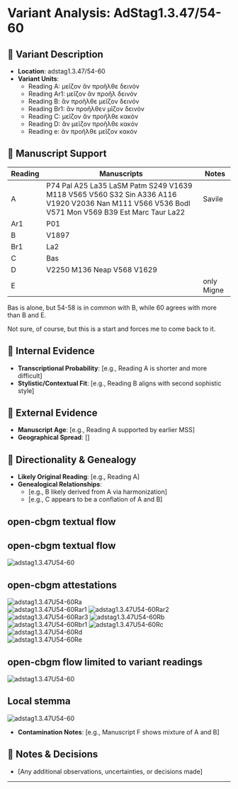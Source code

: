 # Variant Analysis: AdStag1.3.47/54-60

## 📌 Variant Description
- **Location**: adstag1.3.47/54-60
- **Variant Units**: 
  - Reading A: μεῖζον ἂν προῆλθε δεινόν
  - Reading Ar1: μεῖζον ἂν προῆλ δεινόν
  - Reading Β: ἂν προῆλθε μεῖζον δεινόν
  - Reading Br1: ἂν προῆλθεν μῖζον δεινόν
  - Reading C: μεῖζον ἂν προῆλθε κακόν
  - Reading D: ἂν μεῖζον προῆλθε κακόν
  - Reading e: ἂν προῆλθε μεῖζον κακόν
## 🧬 Manuscript Support
| Reading | Manuscripts | Notes |
|--------|-------------|-------|
| A      | P74 Pal A25 La35 LaSM Patm S249 V1639 M118 V565 V560 S32 Sin A336 A116 V1920 V2036 Nan M111 V566 V536 Bodl V571 Mon V569 B39 Est Marc Taur La22 | Savile |
| Ar1 |P01 ||
| B      | V1897 |  |
| Br1 |La2 ||
| C      | Bas |  |
| D      | V2250 M136 Neap V568 V1629       |  |
| E      |  | only Migne |

Bas is alone, but 54-58 is in common with B, while 60 agrees with more than B and E.

Not sure, of course, but this is a start and forces me to come back to it.

## 🧠 Internal Evidence
- **Transcriptional Probability**: [e.g., Reading A is shorter and more difficult]
- **Stylistic/Contextual Fit**: [e.g., Reading B aligns with second sophistic style]

## 🧭 External Evidence
- **Manuscript Age**: [e.g., Reading A supported by earlier MSS]
- **Geographical Spread**: []

## 🔄 Directionality & Genealogy
- **Likely Original Reading**: [e.g., Reading A]
- **Genealogical Relationships**:
  - [e.g., B likely derived from A via harmonization]
  - [e.g., C appears to be a conflation of A and B]
## open-cbgm textual flow ##
## open-cbgm textual flow ##
![adstag1.3.47U54-60](flow/adstag1.3.47U54-60-textual-flow.svg "adstag1.3.47U54-60")
## open-cbgm attestations ##
![adstag1.3.47U54-60Ra](attestations/adstag1.3.47U54-60Ra-coherence-attestations.svg "adstag1.3.47U54-60Ra")   
![adstag1.3.47U54-60Rar1](attestations/adstag1.3.47U54-60Rar1-coherence-attestations.svg "adstag1.3.47U54-60Rar1")
![adstag1.3.47U54-60Rar2](attestations/adstag1.3.47U54-60Rar2-coherence-attestations.svg "adstag1.3.47U54-60Rar2")
![adstag1.3.47U54-60Rar3](attestations/adstag1.3.47U54-60Rar3-coherence-attestations.svg "adstag1.3.47U54-60Rar3")
![adstag1.3.47U54-60Rb](attestations/adstag1.3.47U54-60Rb-coherence-attestations.svg "adstag1.3.47U54-60Rb")   
![adstag1.3.47U54-60Rbr1](attestations/adstag1.3.47U54-60Rbr1-coherence-attestations.svg "adstag1.3.47U54-60Rbr1")
![adstag1.3.47U54-60Rc](attestations/adstag1.3.47U54-60Rc-coherence-attestations.svg "adstag1.3.47U54-60Rc")   
![adstag1.3.47U54-60Rd](attestations/adstag1.3.47U54-60Rd-coherence-attestations.svg "adstag1.3.47U54-60Rd")   
![adstag1.3.47U54-60Re](attestations/adstag1.3.47U54-60Re-coherence-attestations.svg "adstag1.3.47U54-60Re")   
## open-cbgm flow limited to variant readings ##
![adstag1.3.47U54-60](variants/adstag1.3.47U54-60-coherence-variants.svg "adstag1.3.47U54-60")
## Local stemma ##
![adstag1.3.47U54-60](local/adstag1.3.47U54-60-local-stemma.svg "adstag1.3.47U54-60")

- **Contamination Notes**: [e.g., Manuscript F shows mixture of A and B]

## 📝 Notes & Decisions
- [Any additional observations, uncertainties, or decisions made]

---